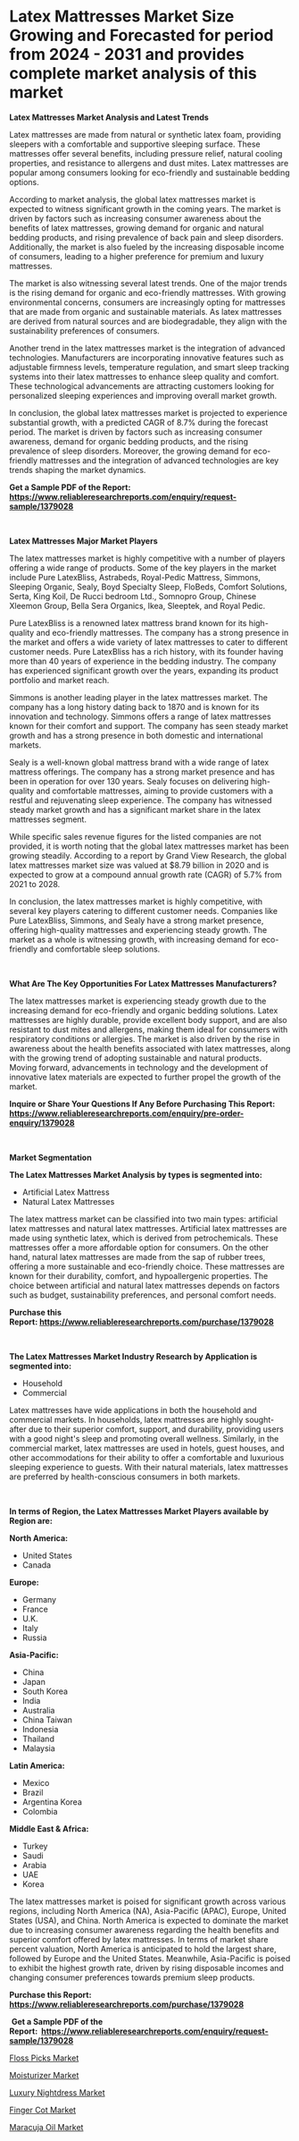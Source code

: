 <p><h1>Latex Mattresses Market Size Growing and Forecasted for period from 2024 - 2031 and provides complete market analysis of this market</h1></p><p><strong>Latex Mattresses Market Analysis and Latest Trends</strong></p>
<p><p>Latex mattresses are made from natural or synthetic latex foam, providing sleepers with a comfortable and supportive sleeping surface. These mattresses offer several benefits, including pressure relief, natural cooling properties, and resistance to allergens and dust mites. Latex mattresses are popular among consumers looking for eco-friendly and sustainable bedding options.</p><p>According to market analysis, the global latex mattresses market is expected to witness significant growth in the coming years. The market is driven by factors such as increasing consumer awareness about the benefits of latex mattresses, growing demand for organic and natural bedding products, and rising prevalence of back pain and sleep disorders. Additionally, the market is also fueled by the increasing disposable income of consumers, leading to a higher preference for premium and luxury mattresses.</p><p>The market is also witnessing several latest trends. One of the major trends is the rising demand for organic and eco-friendly mattresses. With growing environmental concerns, consumers are increasingly opting for mattresses that are made from organic and sustainable materials. As latex mattresses are derived from natural sources and are biodegradable, they align with the sustainability preferences of consumers.</p><p>Another trend in the latex mattresses market is the integration of advanced technologies. Manufacturers are incorporating innovative features such as adjustable firmness levels, temperature regulation, and smart sleep tracking systems into their latex mattresses to enhance sleep quality and comfort. These technological advancements are attracting customers looking for personalized sleeping experiences and improving overall market growth.</p><p>In conclusion, the global latex mattresses market is projected to experience substantial growth, with a predicted CAGR of 8.7% during the forecast period. The market is driven by factors such as increasing consumer awareness, demand for organic bedding products, and the rising prevalence of sleep disorders. Moreover, the growing demand for eco-friendly mattresses and the integration of advanced technologies are key trends shaping the market dynamics.</p></p>
<p><strong>Get a Sample PDF of the Report:&nbsp; <a href="https://www.reliableresearchreports.com/enquiry/request-sample/1379028">https://www.reliableresearchreports.com/enquiry/request-sample/1379028</a></strong></p>
<p>&nbsp;</p>
<p><strong>Latex Mattresses Major Market Players</strong></p>
<p><p>The latex mattresses market is highly competitive with a number of players offering a wide range of products. Some of the key players in the market include Pure LatexBliss, Astrabeds, Royal-Pedic Mattress, Simmons, Sleeping Organic, Sealy, Boyd Specialty Sleep, FloBeds, Comfort Solutions, Serta, King Koil, De Rucci bedroom Ltd., Somnopro Group, Chinese Xleemon Group, Bella Sera Organics, Ikea, Sleeptek, and Royal Pedic.</p><p>Pure LatexBliss is a renowned latex mattress brand known for its high-quality and eco-friendly mattresses. The company has a strong presence in the market and offers a wide variety of latex mattresses to cater to different customer needs. Pure LatexBliss has a rich history, with its founder having more than 40 years of experience in the bedding industry. The company has experienced significant growth over the years, expanding its product portfolio and market reach.</p><p>Simmons is another leading player in the latex mattresses market. The company has a long history dating back to 1870 and is known for its innovation and technology. Simmons offers a range of latex mattresses known for their comfort and support. The company has seen steady market growth and has a strong presence in both domestic and international markets.</p><p>Sealy is a well-known global mattress brand with a wide range of latex mattress offerings. The company has a strong market presence and has been in operation for over 130 years. Sealy focuses on delivering high-quality and comfortable mattresses, aiming to provide customers with a restful and rejuvenating sleep experience. The company has witnessed steady market growth and has a significant market share in the latex mattresses segment.</p><p>While specific sales revenue figures for the listed companies are not provided, it is worth noting that the global latex mattresses market has been growing steadily. According to a report by Grand View Research, the global latex mattresses market size was valued at $8.79 billion in 2020 and is expected to grow at a compound annual growth rate (CAGR) of 5.7% from 2021 to 2028.</p><p>In conclusion, the latex mattresses market is highly competitive, with several key players catering to different customer needs. Companies like Pure LatexBliss, Simmons, and Sealy have a strong market presence, offering high-quality mattresses and experiencing steady growth. The market as a whole is witnessing growth, with increasing demand for eco-friendly and comfortable sleep solutions.</p></p>
<p>&nbsp;</p>
<p><strong>What Are The Key Opportunities For Latex Mattresses Manufacturers?</strong></p>
<p><p>The latex mattresses market is experiencing steady growth due to the increasing demand for eco-friendly and organic bedding solutions. Latex mattresses are highly durable, provide excellent body support, and are also resistant to dust mites and allergens, making them ideal for consumers with respiratory conditions or allergies. The market is also driven by the rise in awareness about the health benefits associated with latex mattresses, along with the growing trend of adopting sustainable and natural products. Moving forward, advancements in technology and the development of innovative latex materials are expected to further propel the growth of the market.</p></p>
<p><strong>Inquire or Share Your Questions If Any Before Purchasing This Report: <a href="https://www.reliableresearchreports.com/enquiry/pre-order-enquiry/1379028">https://www.reliableresearchreports.com/enquiry/pre-order-enquiry/1379028</a></strong></p>
<p>&nbsp;</p>
<p><strong>Market Segmentation</strong></p>
<p><strong>The Latex Mattresses Market Analysis by types is segmented into:</strong></p>
<p><ul><li>Artificial Latex Mattress</li><li>Natural Latex Mattresses</li></ul></p>
<p><p>The latex mattress market can be classified into two main types: artificial latex mattresses and natural latex mattresses. Artificial latex mattresses are made using synthetic latex, which is derived from petrochemicals. These mattresses offer a more affordable option for consumers. On the other hand, natural latex mattresses are made from the sap of rubber trees, offering a more sustainable and eco-friendly choice. These mattresses are known for their durability, comfort, and hypoallergenic properties. The choice between artificial and natural latex mattresses depends on factors such as budget, sustainability preferences, and personal comfort needs.</p></p>
<p><strong>Purchase this Report:&nbsp;<a href="https://www.reliableresearchreports.com/purchase/1379028">https://www.reliableresearchreports.com/purchase/1379028</a></strong></p>
<p>&nbsp;</p>
<p><strong>The Latex Mattresses Market Industry Research by Application is segmented into:</strong></p>
<p><ul><li>Household</li><li>Commercial</li></ul></p>
<p><p>Latex mattresses have wide applications in both the household and commercial markets. In households, latex mattresses are highly sought-after due to their superior comfort, support, and durability, providing users with a good night's sleep and promoting overall wellness. Similarly, in the commercial market, latex mattresses are used in hotels, guest houses, and other accommodations for their ability to offer a comfortable and luxurious sleeping experience to guests. With their natural materials, latex mattresses are preferred by health-conscious consumers in both markets.</p></p>
<p>&nbsp;</p>
<p><strong>In terms of Region, the Latex Mattresses Market Players available by Region are:</strong></p>
<p>
    <p> <strong> North America: </strong>
        <ul>
            <li>United States</li>
            <li>Canada</li>
        </ul>
        </p> 
    <p> <strong> Europe: </strong>
        <ul>
            <li>Germany</li>
            <li>France</li>
            <li>U.K.</li>
            <li>Italy</li>
            <li>Russia</li>
        </ul>
        </p> 
    <p> <strong> Asia-Pacific: </strong>
        <ul>
            <li>China</li>
            <li>Japan</li>
            <li>South Korea</li>
            <li>India</li>
            <li>Australia</li>
            <li>China Taiwan</li>
            <li>Indonesia</li>
            <li>Thailand</li>
            <li>Malaysia</li>
        </ul>
        </p> 
    <p> <strong> Latin America: </strong>
        <ul>
            <li>Mexico</li>
            <li>Brazil</li>
            <li>Argentina Korea</li>
            <li>Colombia</li>
        </ul>
        </p> 
    <p> <strong> Middle East & Africa: </strong>
        <ul>
            <li>Turkey</li>
            <li>Saudi</li>
            <li>Arabia</li>
            <li>UAE</li>
            <li>Korea</li>
        </ul>
    </p>
    </p>
<p><p>The latex mattresses market is poised for significant growth across various regions, including North America (NA), Asia-Pacific (APAC), Europe, United States (USA), and China. North America is expected to dominate the market due to increasing consumer awareness regarding the health benefits and superior comfort offered by latex mattresses. In terms of market share percent valuation, North America is anticipated to hold the largest share, followed by Europe and the United States. Meanwhile, Asia-Pacific is poised to exhibit the highest growth rate, driven by rising disposable incomes and changing consumer preferences towards premium sleep products.</p></p>
<p><strong>Purchase this Report: <a href="https://www.reliableresearchreports.com/purchase/1379028">https://www.reliableresearchreports.com/purchase/1379028</a></strong></p>
<p>&nbsp;<strong>Get a Sample PDF of the Report:&nbsp;&nbsp;<a href="https://www.reliableresearchreports.com/enquiry/request-sample/1379028">https://www.reliableresearchreports.com/enquiry/request-sample/1379028</a></strong></p>
<p><strong></strong></p>
<p><p><a href="https://github.com/ambrozg/Market-Research-Report-List-1/blob/main/floss-picks-market.md">Floss Picks Market</a></p><p><a href="https://github.com/rahu1501/Market-Research-Report-List-1/blob/main/moisturizer-market.md">Moisturizer Market</a></p><p><a href="https://github.com/gshchiplitsov/Market-Research-Report-List-1/blob/main/luxury-nightdress-market.md">Luxury Nightdress Market</a></p><p><a href="https://github.com/dzharov81/Market-Research-Report-List-1/blob/main/finger-cot-market.md">Finger Cot Market</a></p><p><a href="https://github.com/rahu1503/Market-Research-Report-List-1/blob/main/maracuja-oil-market.md">Maracuja Oil Market</a></p></p>